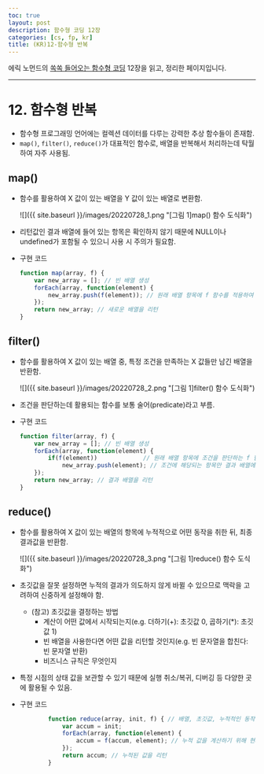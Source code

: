 ```yaml
---
toc: true
layout: post
description: 함수형 코딩 12장
categories: [cs, fp, kr]
title: (KR)12-함수형 반복
---
```


에릭 노먼드의 [쏙쏙 들어오는 함수형 코딩](http://www.yes24.com/Product/Goods/108748841) 12장을 읽고, 정리한 페이지입니다.

---

# 12. 함수형 반복

- 함수형 프로그래밍 언어에는 컬렉션 데이터를 다루는 강력한 추상 함수들이 존재함.
- `map()`, `filter()`, `reduce()`가 대표적인 함수로, 배열을 반복해서 처리하는데 탁월하여 자주 사용됨.

## map()
- 함수를 활용하여 X 값이 있는 배열을 Y 값이 있는 배열로 변환함.

	![]({{ site.baseurl }}/images/20220728_1.png "[그림 1]map() 함수 도식화")

- 리턴값인 결과 배열에 들어 있는 항목은 확인하지 않기 때문에 NULL이나 undefined가 포함될 수 있으니 사용 시 주의가 필요함.
- 구현 코드
    ```javascript
    function map(array, f) {
        var new_array = []; // 빈 배열 생성
        forEach(array, function(element) {
            new_array.push(f(element)); // 원래 배열 항목에 f 함수를 적용하여 새로운 배열에 추가
        });
        return new_array; // 새로운 배열을 리턴
    }
    ```

## filter()
- 함수를 활용하여 X 값이 있는 배열 중, 특정 조건을 만족하는 X 값들만 남긴 배열을 반환함.

	![]({{ site.baseurl }}/images/20220728_2.png "[그림 1]filter() 함수 도식화")

- 조건을 판단하는데 활용되는 함수를 보통 술어(predicate)라고 부름.
- 구현 코드
    ```javascript
    function filter(array, f) {
        var new_array = []; // 빈 배열 생성
        forEach(array, function(element) {
            if(f(element))             // 원래 배열 항목에 조건을 판단하는 f 함수를 적용
                new_array.push(element); // 조건에 해당되는 항목만 결과 배열에 추가
        });
        return new_array; // 결과 배열을 리턴
    }
    ```

## reduce()
- 함수를 활용하여 X 값이 있는 배열의 항목에 누적적으로 어떤 동작을 취한 뒤, 최종 결과값을 반환함.

	![]({{ site.baseurl }}/images/20220728_3.png "[그림 1]reduce() 함수 도식화")

- 초깃값을 잘못 설정하면 누적의 결과가 의도하지 않게 바뀔 수 있으므로 맥락을 고려하여 신중하게 설정해야 함.
    - (참고) 초깃값을 결정하는 방법
        - 계산이 어떤 값에서 시작되는지(e.g. 더하기(+): 초깃값 0, 곱하기(*): 초깃값 1)
        - 빈 배열을 사용한다면 어떤 값을 리턴할 것인지(e.g. 빈 문자열을 합친다: 빈 문자열 반환)
        - 비즈니스 규칙은 무엇인지
- 특정 시점의 상태 값을 보관할 수 있기 때문에 실행 취소/복귀, 디버깅 등 다양한 곳에 활용될 수 있음.
- 구현 코드
    ```javascript
            function reduce(array, init, f) { // 배열, 초깃값, 누적적인 동작을 정의한 함수
                var accum = init;
                forEach(array, function(element) { 
                    accum = f(accum, element); // 누적 값을 계산하기 위해 현재 값과 배열의 항목을 인자로 전달
                });
                return accum; // 누적된 값을 리턴
            }
    ```
